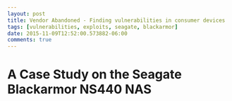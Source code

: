 ```yaml
---
layout: post
title: Vendor Abandoned - Finding vulnerabilities in consumer devices
tags: [vulnerabilities, exploits, seagate, blackarmor]
date: 2015-11-09T12:52:00.573882-06:00
comments: true
---
```

# A Case Study on the Seagate Blackarmor NS440 NAS
